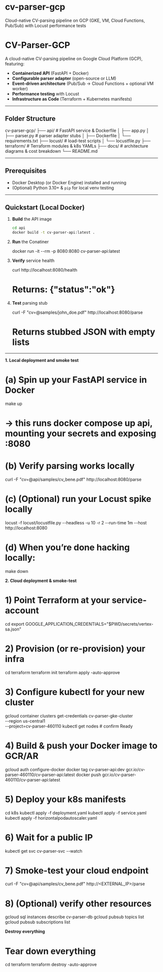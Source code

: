 # cv-parser-gcp
Cloud-native CV-parsing pipeline on GCP (GKE, VM, Cloud Functions, Pub/Sub) with Locust performance tests

# CV-Parser-GCP

A cloud-native CV-parsing pipeline on Google Cloud Platform (GCP), featuring:
- **Containerized API** (FastAPI + Docker)
- **Configurable parser adapter** (open-source or LLM)
- **Event-driven architecture** (Pub/Sub → Cloud Functions + optional VM worker)
- **Performance testing** with Locust
- **Infrastructure as Code** (Terraform + Kubernetes manifests)

---

## Folder Structure

cv-parser-gcp/
├── api/ # FastAPI service & Dockerfile
│ ├── app.py
│ ├── parser.py # parser adapter stubs
│ ├── Dockerfile
│ └── requirements.txt
├── locust/ # load-test scripts
│ └── locustfile.py
├── terraform/ # Terraform modules & k8s YAMLs
├── docs/ # architecture diagrams & cost breakdown
└── README.md


---

## Prerequisites

- Docker Desktop (or Docker Engine) installed and running  
- (Optional) Python 3.10+ & `pip` for local venv testing  

---

## Quickstart (Local Docker)

1. **Build** the API image  
   ```bash
   cd api
   docker build -t cv-parser-api:latest .

2. **Run** the Conatiner

    docker run -it --rm -p 8080:8080 cv-parser-api:latest

3. **Verify** service health

    curl http://localhost:8080/health
    # Returns: {"status":"ok"}

4. **Test** parsing stub

    curl -F "cv=@samples/john_doe.pdf" http://localhost:8080/parse
    # Returns stubbed JSON with empty lists



------------------------------------

**1. Local deployment and smoke test**

# (a) Spin up your FastAPI service in Docker
make up
# → this runs docker compose up api, mounting your secrets and exposing :8080

# (b) Verify parsing works locally
curl -F "cv=@api/samples/cv_bene.pdf" http://localhost:8080/parse

# (c) (Optional) run your Locust spike locally
locust -f locust/locustfile.py --headless -u 10 -r 2 --run-time 1m --host http://localhost:8080

# (d) When you’re done hacking locally:
make down


**2. Cloud deployment & smoke-test**

# 1) Point Terraform at your service-account
cd <project-root>
export GOOGLE_APPLICATION_CREDENTIALS="$PWD/secrets/vertex-sa.json"

# 2) Provision (or re-provision) your infra
cd terraform
terraform init
terraform apply -auto-approve

# 3) Configure kubectl for your new cluster
gcloud container clusters get-credentials cv-parser-gke-cluster \
  --region us-central1 \
  --project=cv-parser-460110
kubectl get nodes    # confirm Ready

# 4) Build & push your Docker image to GCR/AR
gcloud auth configure-docker
docker tag cv-parser-api:dev gcr.io/cv-parser-460110/cv-parser-api:latest
docker push gcr.io/cv-parser-460110/cv-parser-api:latest

# 5) Deploy your k8s manifests
cd k8s
kubectl apply -f deployment.yaml
kubectl apply -f service.yaml
kubectl apply -f horizontalpodautoscaler.yaml

# 6) Wait for a public IP
kubectl get svc cv-parser-svc --watch

# 7) Smoke-test your cloud endpoint
curl -F "cv=@api/samples/cv_bene.pdf" http://<EXTERNAL_IP>/parse

# 8) (Optional) verify other resources
gcloud sql instances describe cv-parser-db
gcloud pubsub topics list
gcloud pubsub subscriptions list


**Destroy everything**

# Tear down everything
cd terraform
terraform destroy -auto-approve
